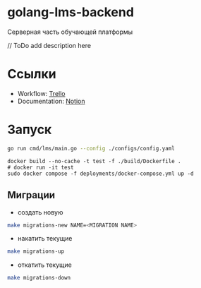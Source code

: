 # golang-lms-backend
Серверная часть обучающей платформы

// ToDo add description here

# Ссылки
- Workflow: [Trello](https://trello.com/b/6s2dfFx6/lms-backend)
- Documentation: [Notion](https://www.notion.so/Backend-docs-20a877f80e824dad962fecd948f20a2f)

# Запуск
```bash
go run cmd/lms/main.go --config ./configs/config.yaml
```

```shell
docker build --no-cache -t test -f ./build/Dockerfile .
# docker run -it test
sudo docker compose -f deployments/docker-compose.yml up -d
```

## Миграции
- создать новую
```bash
make migrations-new NAME=<MIGRATION NAME>
```
- накатить текущие
```bash
make migrations-up
```
- откатить текущие
```bash
make migrations-down
```
